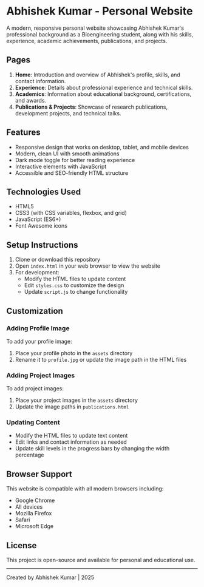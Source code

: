 # Abhishek Kumar - Personal Website

A modern, responsive personal website showcasing Abhishek Kumar's professional background as a Bioengineering student, along with his skills, experience, academic achievements, publications, and projects.

## Pages

1. **Home**: Introduction and overview of Abhishek's profile, skills, and contact information.
2. **Experience**: Details about professional experience and technical skills.
3. **Academics**: Information about educational background, certifications, and awards.
4. **Publications & Projects**: Showcase of research publications, development projects, and technical talks.

## Features

- Responsive design that works on desktop, tablet, and mobile devices
- Modern, clean UI with smooth animations
- Dark mode toggle for better reading experience
- Interactive elements with JavaScript
- Accessible and SEO-friendly HTML structure

## Technologies Used

- HTML5
- CSS3 (with CSS variables, flexbox, and grid)
- JavaScript (ES6+)
- Font Awesome icons

## Setup Instructions

1. Clone or download this repository
2. Open `index.html` in your web browser to view the website
3. For development:
   - Modify the HTML files to update content
   - Edit `styles.css` to customize the design
   - Update `script.js` to change functionality

## Customization

### Adding Profile Image

To add your profile image:
1. Place your profile photo in the `assets` directory
2. Rename it to `profile.jpg` or update the image path in the HTML files

### Adding Project Images

To add project images:
1. Place your project images in the `assets` directory
2. Update the image paths in `publications.html`

### Updating Content

- Modify the HTML files to update text content
- Edit links and contact information as needed
- Update skill levels in the progress bars by changing the width percentage

## Browser Support

This website is compatible with all modern browsers including:
- Google Chrome
- All devices
- Mozilla Firefox
- Safari
- Microsoft Edge

## License

This project is open-source and available for personal and educational use.

---

Created by Abhishek Kumar | 2025
